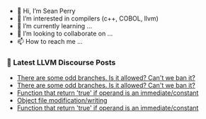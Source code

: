 - 👋 Hi, I’m Sean Perry
- 👀 I’m interested in compilers (c++, COBOL, llvm)
- 🌱 I’m currently learning ...
- 💞️ I’m looking to collaborate on ...
- 📫 How to reach me ...

<!---
s66perry/s66perry is a ✨ special ✨ repository because its `README.md` (this file) appears on your GitHub profile.
You can click the Preview link to take a look at your changes.
--->
### 📕 Latest LLVM Discourse Posts

<!-- DISCOURSE-LLVM:START -->
- [There are some odd branches. Is it allowed? Can&#39;t we ban it?](https://discourse.llvm.org/t/there-are-some-odd-branches-is-it-allowed-cant-we-ban-it/66150#post_2)
- [There are some odd branches. Is it allowed? Can&#39;t we ban it?](https://discourse.llvm.org/t/there-are-some-odd-branches-is-it-allowed-cant-we-ban-it/66150#post_1)
- [Function that return &#39;true&#39; if operand is an immediate/constant](https://discourse.llvm.org/t/function-that-return-true-if-operand-is-an-immediate-constant/66149#post_2)
- [Object file modification/writing](https://discourse.llvm.org/t/object-file-modification-writing/65954?page=2#post_22)
- [Function that return &#39;true&#39; if operand is an immediate/constant](https://discourse.llvm.org/t/function-that-return-true-if-operand-is-an-immediate-constant/66149#post_1)
<!-- DISCOURSE-LLVM:END -->
